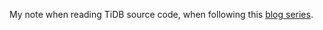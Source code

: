 My note when reading TiDB source code, when following this [blog series](https://pingcap.com/blog-cn/#TiDB-%e6%ba%90%e7%a0%81%e9%98%85%e8%af%bb).